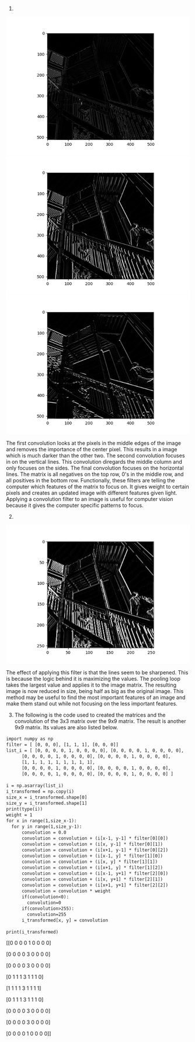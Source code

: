 1. 

![Alt Text](/convolution1.png) 
![Alt Text](/convolution2.png)
![Alt Text](/convolution3.png)

The first convolution looks at the pixels in the middle edges of the image and removes the importance of the center pixel. This results in a image which is much darker than the other two. The second convolution focuses in on the vertical lines. This convolution diregards the middle column and only focuses on the sides. The final convolution focuses on the horizontal lines. The matrix is all negatives on the top row, 0's in the middle row, and all positives in the bottom row. Functionally, these filters are telling the computer which features of the matrix to focus on. It gives weight to certain pixels and creates an updated image with different features given light. Applying a convolution filter to an image is useful for computer vision because it gives the computer specific patterns to focus. 


2.

![Alt Text](/pooling.png)

The effect of applying this filter is that the lines seem to be sharpened. This is because the logic behind it is maximizing the values. The pooling loop takes the largest value and applies it to the image matrix. The resulting image is now reduced in size, being half as big as the original image. This method may be useful to find the most important features of an image and make them stand out while not focusing on the less important features. 


3. The following is the code used to created the matrices and the convolution of the 3x3 matrix over the 9x9 matrix. The result is another 9x9 matrix. Its values are also listed below.


```
import numpy as np
filter = [ [0, 0, 0], [1, 1, 1], [0, 0, 0]]
list_i = [ [0, 0, 0, 0, 1, 0, 0, 0, 0], [0, 0, 0, 0, 1, 0, 0, 0, 0],
      [0, 0, 0, 0, 1, 0, 0, 0, 0], [0, 0, 0, 0, 1, 0, 0, 0, 0],
      [1, 1, 1, 1, 1, 1, 1, 1, 1],
      [0, 0, 0, 0, 1, 0, 0, 0, 0], [0, 0, 0, 0, 1, 0, 0, 0, 0],
      [0, 0, 0, 0, 1, 0, 0, 0, 0], [0, 0, 0, 0, 1, 0, 0, 0, 0] ]

i = np.asarray(list_i)
i_transformed = np.copy(i)
size_x = i_transformed.shape[0]
size_y = i_transformed.shape[1]
print(type(i))
weight = 1
for x in range(1,size_x-1):
  for y in range(1,size_y-1):
      convolution = 0.0
      convolution = convolution + (i[x-1, y-1] * filter[0][0])
      convolution = convolution + (i[x, y-1] * filter[0][1])
      convolution = convolution + (i[x+1, y-1] * filter[0][2])
      convolution = convolution + (i[x-1, y] * filter[1][0])
      convolution = convolution + (i[x, y] * filter[1][1])
      convolution = convolution + (i[x+1, y] * filter[1][2])
      convolution = convolution + (i[x-1, y+1] * filter[2][0])
      convolution = convolution + (i[x, y+1] * filter[2][1])
      convolution = convolution + (i[x+1, y+1] * filter[2][2])
      convolution = convolution * weight
      if(convolution<0):
        convolution=0
      if(convolution>255):
        convolution=255
      i_transformed[x, y] = convolution

print(i_transformed)
```


[[0 0 0 0 1 0 0 0 0]

[0 0 0 0 3 0 0 0 0]

[0 0 0 0 3 0 0 0 0]

[0 1 1 1 3 1 1 1 0]

[1 1 1 1 3 1 1 1 1]

[0 1 1 1 3 1 1 1 0]

[0 0 0 0 3 0 0 0 0]

[0 0 0 0 3 0 0 0 0]

[0 0 0 0 1 0 0 0 0]]
